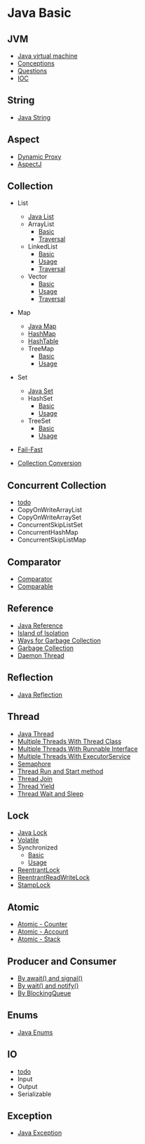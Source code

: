 # Java Basic

## JVM

* [Java virtual machine](https://github.com/guyc1812/Tony/blob/master/src/main/java/com/avengers/tony/JavaBasic/jvm/docs/Jvm.md)
* [Conceptions](https://github.com/guyc1812/Tony/blob/master/src/main/java/com/avengers/tony/JavaBasic/jvm/docs/Conceptions.md)
* [Questions](https://github.com/guyc1812/Tony/blob/master/src/main/java/com/avengers/tony/JavaBasic/jvm/docs/Questions.md)
* [IOC](https://github.com/guyc1812/Tony/blob/master/src/main/java/com/avengers/tony/JavaBasic/jvm/docs/Ioc.md)

## String

* [Java String](https://github.com/guyc1812/Tony/blob/master/src/main/java/com/avengers/tony/JavaBasic/string/docs/String.md)

## Aspect

* [Dynamic Proxy](https://github.com/guyc1812/Tony/blob/master/src/main/java/com/avengers/tony/JavaBasic/aspect/docs/Proxy.md)
* [AspectJ](https://github.com/guyc1812/Tony/blob/master/src/main/java/com/avengers/tony/JavaBasic/aspect/docs/AspectJ.md)

## Collection

* List

    * [Java List](https://github.com/guyc1812/Tony/blob/master/src/main/java/com/avengers/tony/JavaBasic/collection/list/List.md)
    * ArrayList
        * [Basic](https://github.com/guyc1812/Tony/blob/master/src/main/java/com/avengers/tony/JavaBasic/collection/list/arrayList/docs/ArrayList.md)
        * [Traversal](https://github.com/guyc1812/Tony/blob/master/src/main/java/com/avengers/tony/JavaBasic/collection/arrayList/docs/Traversal.md)
    * LinkedList
        * [Basic](https://github.com/guyc1812/Tony/blob/master/src/main/java/com/avengers/tony/JavaBasic/collection/list/linkedList/docs/LinkedList.md)
        * [Usage](https://github.com/guyc1812/Tony/blob/master/src/main/java/com/avengers/tony/JavaBasic/collection/list/linkedList/docs/linkedListUsage.md)
        * [Traversal](https://github.com/guyc1812/Tony/blob/master/src/main/java/com/avengers/tony/JavaBasic/collection/list/linkedList/docs/Traversal.md)
    * Vector
        * [Basic](https://github.com/guyc1812/Tony/blob/master/src/main/java/com/avengers/tony/JavaBasic/collection/list/vector/docs/Vector.md)
        * [Usage](https://github.com/guyc1812/Tony/blob/master/src/main/java/com/avengers/tony/JavaBasic/collection/list/vector/docs/VectorUsage.md)
        * [Traversal](https://github.com/guyc1812/Tony/blob/master/src/main/java/com/avengers/tony/JavaBasic/collection/list/vector/docs/Traversal.md)

* Map

    * [Java Map](https://github.com/guyc1812/Tony/blob/master/src/main/java/com/avengers/tony/JavaBasic/collection/map/Map.md)
    * [HashMap](https://github.com/guyc1812/Tony/blob/master/src/main/java/com/avengers/tony/JavaBasic/collection/map/hashMap/docs/HashMap.md)
    * [HashTable](https://github.com/guyc1812/Tony/blob/master/src/main/java/com/avengers/tony/JavaBasic/collection/map/hashTable/docs/HashTable.md)
    * TreeMap
        * [Basic](https://github.com/guyc1812/Tony/blob/master/src/main/java/com/avengers/tony/JavaBasic/collection/map/treeMap/docs/TreeMap.md)
        * [Usage](https://github.com/guyc1812/Tony/blob/master/src/main/java/com/avengers/tony/JavaBasic/collection/map/treeMap/docs/TreeMapUsage.md)

* Set

    * [Java Set](https://github.com/guyc1812/Tony/blob/master/src/main/java/com/avengers/tony/JavaBasic/collection/set/Set.md)
    * HashSet
        * [Basic](https://github.com/guyc1812/Tony/blob/master/src/main/java/com/avengers/tony/JavaBasic/collection/set/hashSet/docs/HashSet.md)
        * [Usage](https://github.com/guyc1812/Tony/blob/master/src/main/java/com/avengers/tony/JavaBasic/collection/set/hashSet/docs/HashSetUsage.md)
    * TreeSet
        * [Basic](https://github.com/guyc1812/Tony/blob/master/src/main/java/com/avengers/tony/JavaBasic/collection/set/treeSet/docs/TreeSet.md)
        * [Usage](https://github.com/guyc1812/Tony/blob/master/src/main/java/com/avengers/tony/JavaBasic/collection/set/treeSet/docs/TreeSetUsage.md)

* [Fail-Fast](https://github.com/guyc1812/Tony/blob/master/src/main/java/com/avengers/tony/JavaBasic/collection/collections/docs/fail-fast.md)
* [Collection Conversion](https://github.com/guyc1812/Tony/blob/master/src/main/java/com/avengers/tony/JavaBasic/collection/collections/docs/collectionConvert.md)

## Concurrent Collection

* [todo](https://github.com/guyc1812/Tony/blob/master/src/main/java/com/avengers/tony/JavaBasic/collection_concurrent)
* CopyOnWriteArrayList
* CopyOnWriteArraySet
* ConcurrentSkipListSet
* ConcurrentHashMap
* ConcurrentSkipListMap

## Comparator

* [Comparator](https://github.com/guyc1812/Tony/blob/master/src/main/java/com/avengers/tony/JavaBasic/comparator/docs/Comparator.md)
* [Comparable](https://github.com/guyc1812/Tony/blob/master/src/main/java/com/avengers/tony/JavaBasic/comparator/docs/Comparable.md)

## Reference

* [Java Reference](https://github.com/guyc1812/Tony/blob/master/src/main/java/com/avengers/tony/JavaBasic/reference/docs/Reference.md)
* [Island of Isolation](https://github.com/guyc1812/Tony/blob/master/src/main/java/com/avengers/tony/JavaBasic/reference/docs/IslandOfIsolation.md)
* [Ways for Garbage Collection](https://github.com/guyc1812/Tony/blob/master/src/main/java/com/avengers/tony/JavaBasic/reference/docs/WaysForGC.md)
* [Garbage Collection](https://github.com/guyc1812/Tony/blob/master/src/main/java/com/avengers/tony/JavaBasic/reference/docs/GarbageCollection.md)
* [Daemon Thread](https://github.com/guyc1812/Tony/blob/master/src/main/java/com/avengers/tony/JavaBasic/reference/docs/DaemonThread.md)

## Reflection

* [Java Reflection](https://github.com/guyc1812/Tony/blob/master/src/main/java/com/avengers/tony/JavaBasic/Reflection/docs/Reflection.md)

## Thread

* [Java Thread](https://github.com/guyc1812/Tony/blob/master/src/main/java/com/avengers/tony/JavaBasic/thread/docs/Thread.md)
* [Multiple Threads With Thread Class](https://github.com/guyc1812/Tony/blob/master/src/main/java/com/avengers/tony/JavaBasic/thread/docs/MultiThreads_Thread.md)
* [Multiple Threads With Runnable Interface](https://github.com/guyc1812/Tony/blob/master/src/main/java/com/avengers/tony/JavaBasic/thread/docs/MultiThreads_Runnable.md)
* [Multiple Threads With ExecutorService](https://github.com/guyc1812/Tony/blob/master/src/main/java/com/avengers/tony/JavaBasic/thread/docs/MultiThreads_ExecutorService.md)
* [Semaphore](https://github.com/guyc1812/Tony/blob/master/src/main/java/com/avengers/tony/JavaBasic/thread/docs/Semaphore.md)
* [Thread Run and Start method](https://github.com/guyc1812/Tony/blob/master/src/main/java/com/avengers/tony/JavaBasic/thread/docs/Thread_Start_Run.md)
* [Thread Join](https://github.com/guyc1812/Tony/blob/master/src/main/java/com/avengers/tony/JavaBasic/thread/docs/Thread_Join.md)
* [Thread Yield](https://github.com/guyc1812/Tony/blob/master/src/main/java/com/avengers/tony/JavaBasic/thread/docs/Thread_Yield.md)
* [Thread Wait and Sleep](https://github.com/guyc1812/Tony/blob/master/src/main/java/com/avengers/tony/JavaBasic/thread/docs/Thread_WaitSleep.md)

## Lock

* [Java Lock](https://github.com/guyc1812/Tony/blob/master/src/main/java/com/avengers/tony/JavaBasic/lock/docs/Lock.md)
* [Volatile](https://github.com/guyc1812/Tony/blob/master/src/main/java/com/avengers/tony/JavaBasic/lock/docs/Volatile.md)
* Synchronized
    * [Basic](https://github.com/guyc1812/Tony/blob/master/src/main/java/com/avengers/tony/JavaBasic/lock/docs/Synchronized.md)
    * [Usage](https://github.com/guyc1812/Tony/blob/master/src/main/java/com/avengers/tony/JavaBasic/lock/docs/SynchronizedUsage.md)
* [ReentrantLock](https://github.com/guyc1812/Tony/blob/master/src/main/java/com/avengers/tony/JavaBasic/lock/docs/ReentrantLock.md)
* [ReentrantReadWriteLock](https://github.com/guyc1812/Tony/blob/master/src/main/java/com/avengers/tony/JavaBasic/lock/docs/ReentrantRWLock.md)
* [StampLock](https://github.com/guyc1812/Tony/blob/master/src/main/java/com/avengers/tony/JavaBasic/lock/docs/StampedLock.md)

## Atomic

* [Atomic - Counter](https://github.com/guyc1812/Tony/blob/master/src/main/java/com/avengers/tony/JavaBasic/atomic/docs/AtomicCounter.md)
* [Atomic - Account](https://github.com/guyc1812/Tony/blob/master/src/main/java/com/avengers/tony/JavaBasic/atomic/docs/AtomicAccount.md)
* [Atomic - Stack](https://github.com/guyc1812/Tony/blob/master/src/main/java/com/avengers/tony/JavaBasic/atomic/docs/AtomicStack.md)

## Producer and Consumer

* [By await() and signal()](https://github.com/guyc1812/Tony/blob/master/src/main/java/com/avengers/tony/JavaBasic/ProducerConsumer/docs/StorageAwaitSignal.md)
* [By wait() and notify()](https://github.com/guyc1812/Tony/blob/master/src/main/java/com/avengers/tony/JavaBasic/ProducerConsumer/docs/StorageWaitNotify.md)
* [By BlockingQueue](https://github.com/guyc1812/Tony/blob/master/src/main/java/com/avengers/tony/JavaBasic/ProducerConsumer/docs/StorageBlockingQueue.md)

## Enums

* [Java Enums](https://github.com/guyc1812/Tony/blob/master/src/main/java/com/avengers/tony/JavaBasic/enums/docs/Enum.md)

## IO

* [todo](https://github.com/guyc1812/Tony/blob/master/src/main/java/com/avengers/tony/JavaBasic/io)
* Input
* Output
* Serializable

## Exception

* [Java Exception](https://github.com/guyc1812/Tony/blob/master/src/main/java/com/avengers/tony/JavaBasic/exception/docs/Exception.md)

